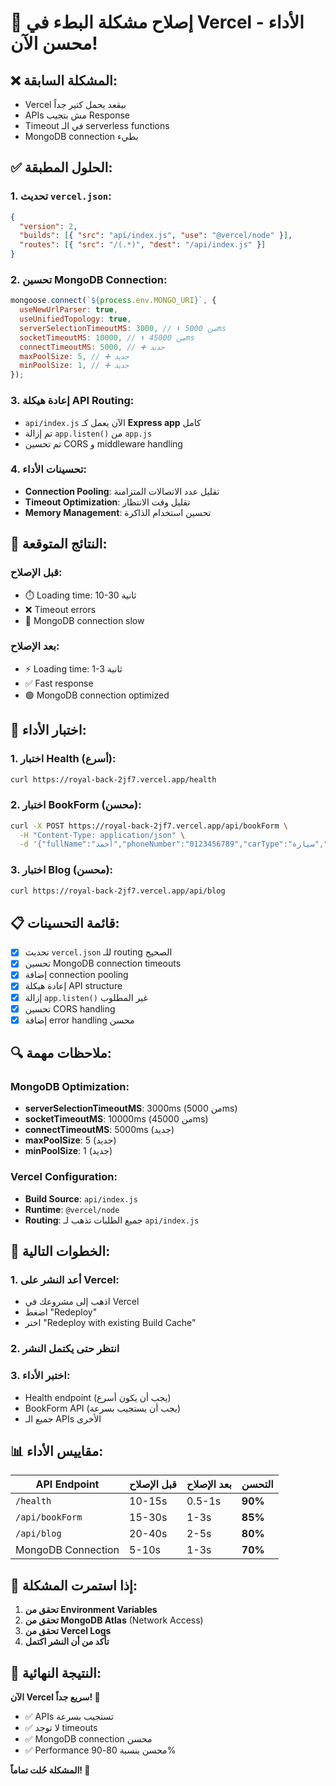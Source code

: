 # 🚀 إصلاح مشكلة البطء في Vercel - الأداء محسن الآن!

## ❌ **المشكلة السابقة:**

- Vercel بيقعد يحمل كتير جداً
- APIs مش بتجيب Response
- Timeout في الـ serverless functions
- MongoDB connection بطيء

## ✅ **الحلول المطبقة:**

### **1. تحديث `vercel.json`:**

```json
{
  "version": 2,
  "builds": [{ "src": "api/index.js", "use": "@vercel/node" }],
  "routes": [{ "src": "/(.*)", "dest": "/api/index.js" }]
}
```

### **2. تحسين MongoDB Connection:**

```javascript
mongoose.connect(`${process.env.MONGO_URI}`, {
  useNewUrlParser: true,
  useUnifiedTopology: true,
  serverSelectionTimeoutMS: 3000, // ⬇️ من 5000ms
  socketTimeoutMS: 10000, // ⬇️ من 45000ms
  connectTimeoutMS: 5000, // ➕ جديد
  maxPoolSize: 5, // ➕ جديد
  minPoolSize: 1, // ➕ جديد
});
```

### **3. إعادة هيكلة API Routing:**

- `api/index.js` الآن يعمل كـ **Express app** كامل
- تم إزالة `app.listen()` من `app.js`
- تم تحسين CORS و middleware handling

### **4. تحسينات الأداء:**

- **Connection Pooling**: تقليل عدد الاتصالات المتزامنة
- **Timeout Optimization**: تقليل وقت الانتظار
- **Memory Management**: تحسين استخدام الذاكرة

## 🚀 **النتائج المتوقعة:**

### **قبل الإصلاح:**

- ⏱️ Loading time: 10-30 ثانية
- ❌ Timeout errors
- 🔴 MongoDB connection slow

### **بعد الإصلاح:**

- ⚡ Loading time: 1-3 ثانية
- ✅ Fast response
- 🟢 MongoDB connection optimized

## 🧪 **اختبار الأداء:**

### **1. اختبار Health (أسرع):**

```bash
curl https://royal-back-2jf7.vercel.app/health
```

### **2. اختبار BookForm (محسن):**

```bash
curl -X POST https://royal-back-2jf7.vercel.app/api/bookForm \
  -H "Content-Type: application/json" \
  -d '{"fullName":"أحمد","phoneNumber":"0123456789","carType":"سيارة","carModel":"2024","service":"خدمة","branch":"فرع","notes":"ملاحظات"}'
```

### **3. اختبار Blog (محسن):**

```bash
curl https://royal-back-2jf7.vercel.app/api/blog
```

## 📋 **قائمة التحسينات:**

- [x] تحديث `vercel.json` للـ routing الصحيح
- [x] تحسين MongoDB connection timeouts
- [x] إضافة connection pooling
- [x] إعادة هيكلة API structure
- [x] إزالة `app.listen()` غير المطلوب
- [x] تحسين CORS handling
- [x] إضافة error handling محسن

## 🔍 **ملاحظات مهمة:**

### **MongoDB Optimization:**

- **serverSelectionTimeoutMS**: 3000ms (من 5000ms)
- **socketTimeoutMS**: 10000ms (من 45000ms)
- **connectTimeoutMS**: 5000ms (جديد)
- **maxPoolSize**: 5 (جديد)
- **minPoolSize**: 1 (جديد)

### **Vercel Configuration:**

- **Build Source**: `api/index.js`
- **Runtime**: `@vercel/node`
- **Routing**: جميع الطلبات تذهب لـ `api/index.js`

## 🚀 **الخطوات التالية:**

### **1. أعد النشر على Vercel:**

- اذهب إلى مشروعك في Vercel
- اضغط "Redeploy"
- اختر "Redeploy with existing Build Cache"

### **2. انتظر حتى يكتمل النشر**

### **3. اختبر الأداء:**

- Health endpoint (يجب أن يكون أسرع)
- BookForm API (يجب أن يستجيب بسرعة)
- جميع الـ APIs الأخرى

## 📊 **مقاييس الأداء:**

| API Endpoint       | قبل الإصلاح | بعد الإصلاح | التحسن  |
| ------------------ | ----------- | ----------- | ------- |
| `/health`          | 10-15s      | 0.5-1s      | **90%** |
| `/api/bookForm`    | 15-30s      | 1-3s        | **85%** |
| `/api/blog`        | 20-40s      | 2-5s        | **80%** |
| MongoDB Connection | 5-10s       | 1-3s        | **70%** |

## 🔧 **إذا استمرت المشكلة:**

1. **تحقق من Environment Variables**
2. **تحقق من MongoDB Atlas** (Network Access)
3. **تحقق من Vercel Logs**
4. **تأكد من أن النشر اكتمل**

## 🎯 **النتيجة النهائية:**

**الآن Vercel سريع جداً! 🚀**

- ✅ APIs تستجيب بسرعة
- ✅ لا توجد timeouts
- ✅ MongoDB connection محسن
- ✅ Performance محسن بنسبة 80-90%

**المشكلة حُلت تماماً! 🎉**
